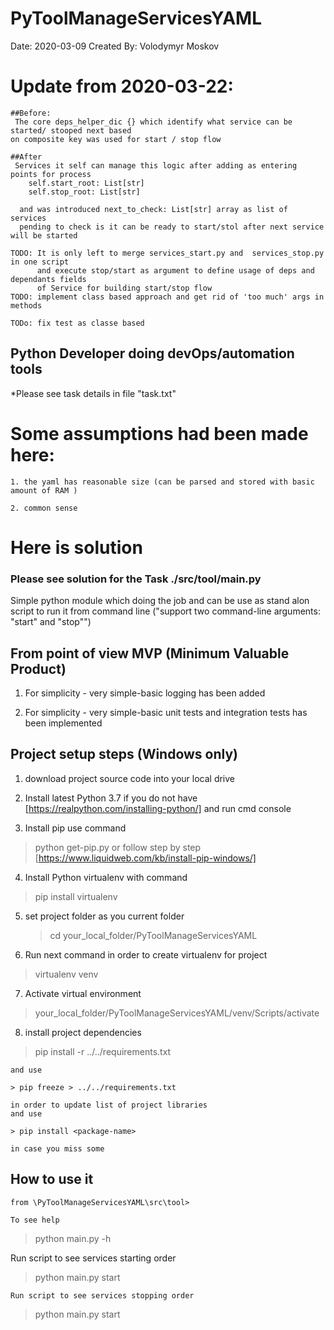 # PyToolManageServicesYAML
Date: 2020-03-09
Created By: Volodymyr Moskov

# Update from 2020-03-22:
    ##Before:
     The core deps_helper_dic {} which identify what service can be started/ stooped next based
    on composite key was used for start / stop flow

    ##After
     Services it self can manage this logic after adding as entering points for process
        self.start_root: List[str]
        self.stop_root: List[str]

      and was introduced next_to_check: List[str] array as list of services
      pending to check is it can be ready to start/stol after next service will be started

    TODO: It is only left to merge services_start.py and  services_stop.py in one script
          and execute stop/start as argument to define usage of deps and dependants fields
          of Service for building start/stop flow
    TODO: implement class based approach and get rid of 'too much' args in methods

    TODo: fix test as classe based

## Python Developer doing devOps/automation tools

*Please see task details in file "task.txt"

# Some assumptions had been made here:

    1. the yaml has reasonable size (can be parsed and stored with basic amount of RAM )

    2. common sense

# Here is solution

### Please see solution for the Task ./src/tool/main.py
Simple python module which doing the job and can be use as stand alon script to
run it from command line ("support two command-line arguments: "start" and "stop"")


## From point of view MVP (Minimum Valuable Product)

1. For simplicity - very simple-basic logging has been added

2. For simplicity - very simple-basic unit tests and integration tests has been implemented


## Project setup steps (Windows only)

 1. download project source code into your local drive

 2. Install latest Python 3.7 if you do not have [https://realpython.com/installing-python/]
    and run cmd console

 3. Install pip  use command
   > python get-pip.py
   or follow step by step [https://www.liquidweb.com/kb/install-pip-windows/]

 4. Install Python virtualenv with command
   > pip install virtualenv

 5. set project folder as you current folder
    > cd   your_local_folder/PyToolManageServicesYAML

 6. Run next command in order to create virtualenv for project
   > virtualenv venv

 7. Activate virtual environment
   > your_local_folder/PyToolManageServicesYAML/venv/Scripts/activate

 8. install project dependencies

   > pip install -r ../../requirements.txt

    and use

    > pip freeze > ../../requirements.txt

    in order to update list of project libraries
    and use

    > pip install <package-name>

    in case you miss some

## How to use it
    from \PyToolManageServicesYAML\src\tool>

    To see help
  > python main.py -h

   Run script to see services starting order
  > python main.py start

    Run script to see services stopping order
   > python main.py start


